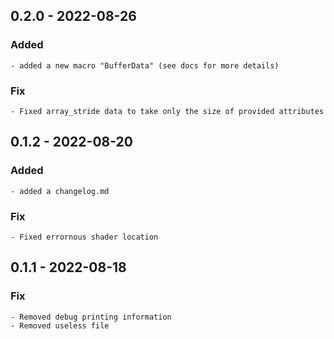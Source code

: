 ## 0.2.0 - 2022-08-26
### Added
    - added a new macro "BufferData" (see docs for more details)
### Fix
    - Fixed array_stride data to take only the size of provided attributes

## 0.1.2 - 2022-08-20
### Added
    - added a changelog.md
### Fix
    - Fixed errornous shader location
## 0.1.1 - 2022-08-18
### Fix
    - Removed debug printing information
    - Removed useless file